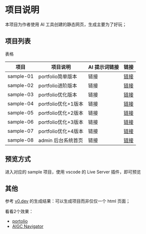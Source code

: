 # 项目说明


本项目为作者使用 AI 工具创建的静态网页，生成主要为了好玩；


## 项目列表

表格

| 项目      | 项目说明            | AI 提示词链接 | 链接                               |
| --------- | ------------------- | ------------- | ---------------------------------- |
| sample-01 | portfolio简单版本   | 链接          | [链接](https://chat.deepseek.com/) |
| sample-02 | portfolio进阶版本   | 链接          | [链接](https://chat.deepseek.com/) |
| sample-03 | portfolio优化版本   | 链接          | [链接](https://chat.deepseek.com/) |
| sample-04 | portfolio优化+1版本 | 链接          | [链接](https://chat.deepseek.com/) |
| sample-05 | portfolio优化+2版本 | 链接          | [链接](https://chat.deepseek.com/) |
| sample-06 | portfolio优化+3版本 | 链接          | [链接](https://chat.deepseek.com/) |
| sample-07 | portfolio优化+4版本 | 链接          | [链接](https://chat.deepseek.com/) |
| sample-08 | admin 后台系统首页  | 链接          | [链接](https://chat.deepseek.com/) |

 

## 预览方式

进入对应的 sample 项目，使用 vscode 的 Live Server 插件，即可预览
 

## 其他

参考 [v0.dev](https://v0.dev/chat/projects) 的生成结果：可以生成项目而非仅仅一个 html 页面；

看看2个效果：

- [portolio](https://v0-frontend-portfolio-page-seven.vercel.app/)
- [AIGC Navigator](https://v0-aigc-navigation-website.vercel.app/)